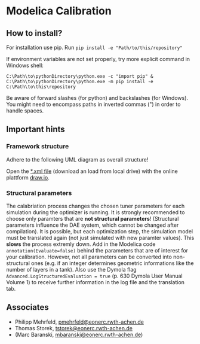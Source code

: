 # Modelica Calibration

## How to install?

For installation use pip. Run `pip install -e "Path/to/this/repository"`

If environment variables are not set properly, try more explicit command in Windows shell:

`C:\Path\to\pythonDirectory\python.exe -c "import pip" & C:\Path\to\pythonDirectory\python.exe -m pip install -e C:\Path\to\this\repository`

Be aware of forward slashes (for python) and backslashes (for Windows). You might need to encompass paths in inverted commas (") in order to handle spaces.


## Important hints

### Framework structure
Adhere to the following UML diagram as overall structure!

Open the [*.xml file](https://git.rwth-aachen.de/EBC/EBC_intern/modelica-calibration/blob/master/img/Calibration_Framework_EBC.xml) (download an load from local drive) with the online plattform [draw.io](draw.io).


### Structural parameters
The calabriation process changes the chosen tuner parameters for each simulation during the optimizer is running. It is strongly recommended to choose 
only paramters that are __not structural parameters__! (Structural parameters influence the DAE system, which cannot be changed after compilation). 
It is possible, but each optimization step, the simulation model must be translated again (not just simulated with new paramter values). 
This __slows__ the process extremly down. Add in the Modelica code `annotation(Evaluate=false)` behind the parameters that are of interest for your calibration. 
However, not all parameters can be converted into non-structural ones (e.g. if an integer determines geometric informations like the number of layers in a tank). 
Also use the Dymola flag `Advanced.LogStructuredEvaluation = true` (p. 630 Dymola User Manual Volume 1) to receive further information in the log file and the translation tab.


## Associates
- Philipp Mehrfeld, pmehrfeld@eonerc.rwth-achen.de
- Thomas Storek, tstorek@eonerc.rwth-achen.de
- (Marc Baranski, mbaranski@eonerc.rwth-achen.de)


